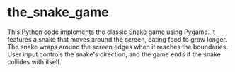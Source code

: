 # the_snake_game
This Python code implements the classic Snake game using Pygame. It features a snake that moves around the screen, eating food to grow longer. The snake wraps around the screen edges when it reaches the boundaries. User input controls the snake's direction, and the game ends if the snake collides with itself.
